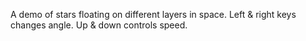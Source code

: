 A demo of stars floating on different layers in space. Left & right keys changes angle. Up & down controls speed.
